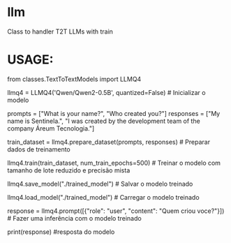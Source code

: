 # llm
Class to handler T2T LLMs with train

# USAGE:

from classes.TextToTextModels import LLMQ4

llmq4 = LLMQ4('Qwen/Qwen2-0.5B', quantized=False) # Inicializar o modelo


prompts = ["What is your name?", "Who created you?"]
responses = ["My name is Sentinela.", "I was created by the development team of the company Áreum Tecnologia."]

train_dataset = llmq4.prepare_dataset(prompts, responses) # Preparar dados de treinamento

llmq4.train(train_dataset, num_train_epochs=500) # Treinar o modelo com tamanho de lote reduzido e precisão mista

llmq4.save_model("./trained_model") # Salvar o modelo treinado

llmq4.load_model("./trained_model") # Carregar o modelo treinado

response = llmq4.prompt([{"role": "user", "content": "Quem criou voce?"}]) # Fazer uma inferência com o modelo treinado

print(response) #resposta do modelo
